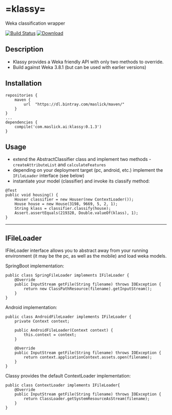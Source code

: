 # =klassy=
Weka classification wrapper

[![Build Status](https://travis-ci.org/maslick/klassy.svg?branch=master)](https://travis-ci.org/maslick/klassy)
[ ![Download](https://api.bintray.com/packages/maslick/maven/klassy/images/download.svg?version=0.1) ](https://bintray.com/maslick/maven/klassy/0.1/link)


## Description
 * Klassy provides a Weka friendly API with only two methods to override.
 * Build against Weka 3.8.1 (but can be used with earlier versions)

## Installation
```
repositories {
    maven {
        url  "https://dl.bintray.com/maslick/maven/"
    }
}
...
dependencies {    
    compile('com.maslick.ai:klassy:0.1.3')
}
```

## Usage
* extend the AbstractClassifier class and implement two methods - ``createAttributeList`` and ``calculateFeatures``
* depending on your deployment target (pc, android, etc.) implement the ``IFileLoader`` interface (see below)
* instantiate your model (classifier) and invoke its classify method:

```
@Test
public void housing() {
    Houser classifier = new Houser(new ContextLoader());
    House house = new House(3198, 9669, 5, 2, 1);
    String klass = classifier.classify(house);
    Assert.assertEquals(219328, Double.valueOf(klass), 1);
}
```

--------
## IFileLoader
IFileLoader interface allows you to abstract away from your running environment (it may be the pc, as well as the mobile) and load weka models.

SpringBoot implementation:
```
public class SpringFileLoader implements IFileLoader {
    @Override
    public InputStream getFile(String filename) throws IOException {
        return new ClassPathResource(filename).getInputStream();
    }
}
```

Android implementation:
```
public class AndroidFileLoader implements IFileLoader {
    private Context context;
    
    public AndroidFileLoader(Context context) {
        this.context = context;
    }

    @Override
    public InputStream getFile(String filename) throws IOException {
        return context.applicationContext.assets.open(filename);
    }
}
```

Classy provides the default ContextLoader implementation:
```
public class ContextLoader implements IFileLoader{
    @Override
    public InputStream getFile(String filename) throws IOException {
        return ClassLoader.getSystemResourceAsStream(filename);
    }
}
```
